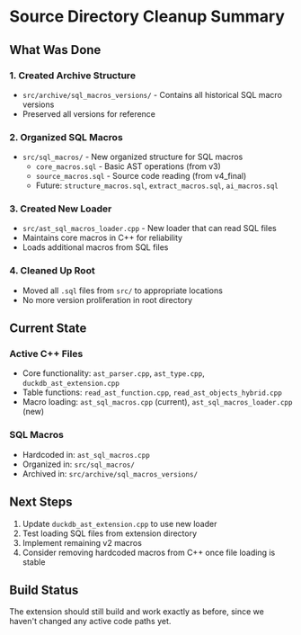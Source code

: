# Source Directory Cleanup Summary

## What Was Done

### 1. Created Archive Structure
- `src/archive/sql_macros_versions/` - Contains all historical SQL macro versions
- Preserved all versions for reference

### 2. Organized SQL Macros
- `src/sql_macros/` - New organized structure for SQL macros
  - `core_macros.sql` - Basic AST operations (from v3)
  - `source_macros.sql` - Source code reading (from v4_final) 
  - Future: `structure_macros.sql`, `extract_macros.sql`, `ai_macros.sql`

### 3. Created New Loader
- `src/ast_sql_macros_loader.cpp` - New loader that can read SQL files
- Maintains core macros in C++ for reliability
- Loads additional macros from SQL files

### 4. Cleaned Up Root
- Moved all `.sql` files from `src/` to appropriate locations
- No more version proliferation in root directory

## Current State

### Active C++ Files
- Core functionality: `ast_parser.cpp`, `ast_type.cpp`, `duckdb_ast_extension.cpp`
- Table functions: `read_ast_function.cpp`, `read_ast_objects_hybrid.cpp`
- Macro loading: `ast_sql_macros.cpp` (current), `ast_sql_macros_loader.cpp` (new)

### SQL Macros
- Hardcoded in: `ast_sql_macros.cpp`
- Organized in: `src/sql_macros/`
- Archived in: `src/archive/sql_macros_versions/`

## Next Steps

1. Update `duckdb_ast_extension.cpp` to use new loader
2. Test loading SQL files from extension directory
3. Implement remaining v2 macros
4. Consider removing hardcoded macros from C++ once file loading is stable

## Build Status

The extension should still build and work exactly as before, since we haven't changed any active code paths yet.